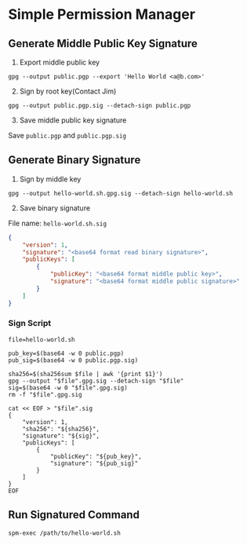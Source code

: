 # Simple Permission Manager

## Generate Middle Public Key Signature

1. Export middle public key

```shell
gpg --output public.pgp --export 'Hello World <a@b.com>'
```

2. Sign by root key(Contact Jim)

```shell
gpg --output public.pgp.sig --detach-sign public.pgp
```

3. Save middle public key signature

Save `public.pgp` and `public.pgp.sig`

## Generate Binary Signature

1. Sign by middle key

```shell
gpg --output hello-world.sh.gpg.sig --detach-sign hello-world.sh
```

2. Save binary signature

File name: `hello-world.sh.sig`

```json
{
    "version": 1,
    "signature": "<base64 format read binary signature>",
    "publicKeys": [
        {
            "publicKey": "<base64 format middle public key>",
            "signature": "<base64 format middle public signature>"
        }
    ]
}
```

### Sign Script

```shell
file=hello-world.sh

pub_key=$(base64 -w 0 public.pgp)
pub_sig=$(base64 -w 0 public.pgp.sig)

sha256=$(sha256sum $file | awk '{print $1}')
gpg --output "$file".gpg.sig --detach-sign "$file"
sig=$(base64 -w 0 "$file".gpg.sig)
rm -f "$file".gpg.sig

cat << EOF > "$file".sig
{
    "version": 1,
    "sha256": "${sha256}",
    "signature": "${sig}",
    "publicKeys": [
        {
            "publicKey": "${pub_key}",
            "signature": "${pub_sig}"
        }
    ]
}
EOF
```

## Run Signatured Command

```
spm-exec /path/to/hello-world.sh
```